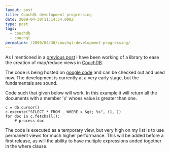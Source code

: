 ```yaml
---
layout: post
title: CouchQL development progressing
date: 2009-04-30T11:14:54.000Z
type: post
tags:
  - couchdb
  - couchql
permalink: /2009/04/30/couchql-development-progressing/
---
```

As I mentioned in a <a href="http://www.theandrewwilkinson.com/2009/04/16/introducing-couchql/">previous post</a> I have been working of a library to ease the creation of map/reduce views in <a href="http://code.google.com/p/couchdb-python/">CouchDB</a>.

The code is being hosted on <a href="http://code.google.com/p/couchql/">google code</a> and can be checked out and used now. The development is currently at a very early stage, but the fundamentals are sound.

Code such that given below will work. In this example it will return all the documents with a member 'x' whoes value is greater than one.

    c = db.cursor()
    c.execute("SELECT * FROM _ WHERE x &gt; %s", (1, ))
    for doc in c.fetchall():
        # process doc

The code is executed as a temporary view, but very high on my list is to use permanent views for much higher performance. This will be added before a first release, as will the ability to have multiple expressions anded together in the where clause.
